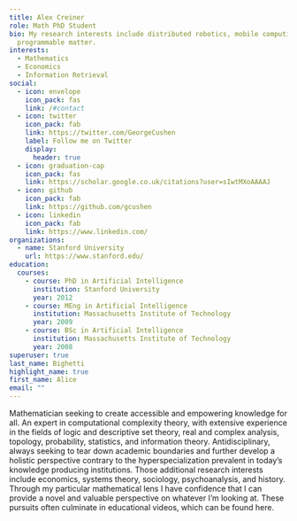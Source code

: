 ```yaml
---
title: Alex Creiner
role: Math PhD Student
bio: My research interests include distributed robotics, mobile computing and
  programmable matter.
interests:
  - Mathematics
  - Economics
  - Information Retrieval
social:
  - icon: envelope
    icon_pack: fas
    link: /#contact
  - icon: twitter
    icon_pack: fab
    link: https://twitter.com/GeorgeCushen
    label: Follow me on Twitter
    display:
      header: true
  - icon: graduation-cap
    icon_pack: fas
    link: https://scholar.google.co.uk/citations?user=sIwtMXoAAAAJ
  - icon: github
    icon_pack: fab
    link: https://github.com/gcushen
  - icon: linkedin
    icon_pack: fab
    link: https://www.linkedin.com/
organizations:
  - name: Stanford University
    url: https://www.stanford.edu/
education:
  courses:
    - course: PhD in Artificial Intelligence
      institution: Stanford University
      year: 2012
    - course: MEng in Artificial Intelligence
      institution: Massachusetts Institute of Technology
      year: 2009
    - course: BSc in Artificial Intelligence
      institution: Massachusetts Institute of Technology
      year: 2008
superuser: true
last_name: Bighetti
highlight_name: true
first_name: Alice
email: ""
---
```

Mathematician seeking to create accessible and empowering knowledge for all. An expert in computational complexity theory, with extensive experience in the fields of logic and descriptive set theory, real and complex analysis, topology, probability, statistics, and information theory. Antidisciplinary, always seeking to tear down academic boundaries and further develop a holistic perspective contrary to the hyperspecialization prevalent in today’s knowledge producing institutions. Those additional research interests include economics, systems theory, sociology, psychoanalysis, and history. Through my particular mathematical lens I have confidence that I can provide a novel and valuable perspective on whatever I’m looking at. These pursuits often culminate in educational videos, which can be found here.